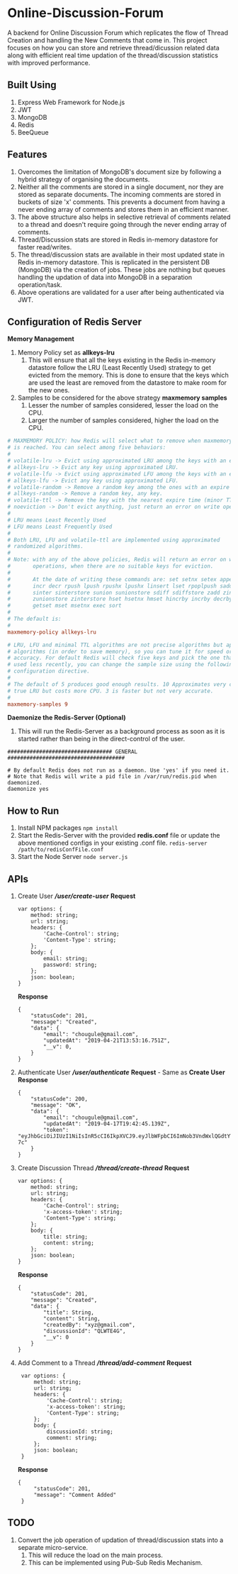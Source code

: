# Online-Discussion-Forum

A backend for Online Discussion Forum which replicates the flow of Thread Creation and handling the New Comments that come in.
This project focuses on how you can store and retrieve thread/dicussion related data along with efficient real time updation of the thread/discussion statistics with improved performance.

## Built Using
1. Express Web Framework for Node.js
2. JWT
3. MongoDB
4. Redis
5. BeeQueue

## Features
1. Overcomes the limitation of MongoDB's document size by following a hybrid strategy of organising the documents.
2. Neither all the comments are stored in a single document, nor they are stored as separate documents. The incoming comments are stored in buckets of size 'x' comments. This prevents a document from having a never ending array of comments and stores them in an efficient manner.
3. The above structure also helps in selective retrieval of comments related to a thread and doesn't require going through  the never ending array of comments.
4. Thread/Discussion stats are stored in Redis in-memory datastore for faster read/writes.
5. The thread/discussion stats are available in their most updated state in Redis in-memory datastore. This is replicated in the persistent DB (MongoDB) via the creation of jobs. These jobs are nothing but queues handling the updation of data into MongoDB in a separation operation/task.
6. Above operations are validated for a user after being authenticated via JWT.

## Configuration of Redis Server
**Memory Management**
1. Memory Policy set as **allkeys-lru**
   1. This will ensure that all the keys existing in the Redis in-memory datastore follow the LRU (Least Recently Used) strategy to get evicted from the memory. This is done to ensure that the keys which are used the least are removed from the datastore to make room for the new ones.
2. Samples to be considered for the above strategy **maxmemory samples**
   1. Lesser the number of samples considered, lesser the load on the CPU.
   2. Larger the number of samples considered, higher the load on the CPU.
   
```conf
# MAXMEMORY POLICY: how Redis will select what to remove when maxmemory
# is reached. You can select among five behaviors:
#
# volatile-lru -> Evict using approximated LRU among the keys with an expire set.
# allkeys-lru -> Evict any key using approximated LRU.
# volatile-lfu -> Evict using approximated LFU among the keys with an expire set.
# allkeys-lfu -> Evict any key using approximated LFU.
# volatile-random -> Remove a random key among the ones with an expire set.
# allkeys-random -> Remove a random key, any key.
# volatile-ttl -> Remove the key with the nearest expire time (minor TTL)
# noeviction -> Don't evict anything, just return an error on write operations.
#
# LRU means Least Recently Used
# LFU means Least Frequently Used
#
# Both LRU, LFU and volatile-ttl are implemented using approximated
# randomized algorithms.
#
# Note: with any of the above policies, Redis will return an error on write
#       operations, when there are no suitable keys for eviction.
#
#       At the date of writing these commands are: set setnx setex append
#       incr decr rpush lpush rpushx lpushx linsert lset rpoplpush sadd
#       sinter sinterstore sunion sunionstore sdiff sdiffstore zadd zincrby
#       zunionstore zinterstore hset hsetnx hmset hincrby incrby decrby
#       getset mset msetnx exec sort
#
# The default is:
#
maxmemory-policy allkeys-lru

# LRU, LFU and minimal TTL algorithms are not precise algorithms but approximated
# algorithms (in order to save memory), so you can tune it for speed or
# accuracy. For default Redis will check five keys and pick the one that was
# used less recently, you can change the sample size using the following
# configuration directive.
#
# The default of 5 produces good enough results. 10 Approximates very closely
# true LRU but costs more CPU. 3 is faster but not very accurate.
#
maxmemory-samples 9
```

**Daemonize the Redis-Server (Optional)**
1. This will run the Redis-Server as a background process as soon as it is started rather than being in the direct-control of the user.
```
################################# GENERAL #####################################

# By default Redis does not run as a daemon. Use 'yes' if you need it.
# Note that Redis will write a pid file in /var/run/redis.pid when daemonized.
daemonize yes
```
## How to Run
1. Install NPM packages ``` npm install ```
2. Start the Redis-Server with the provided **redis.conf** file or update the above mentioned configs in your existing .conf file. ``` redis-server /path/to/redisConfFile.conf ```
3. Start the Node Server ``` node server.js ```

## APIs
1. Create User ***/user/create-user***
   **Request**
    ```
    var options: {
        method: string;
        url: string;
        headers: {
            'Cache-Control': string;
            'Content-Type': string;
        };
        body: {
            email: string;
            password: string;
        };
        json: boolean;
    }
    ```
    **Response**
    ```
    {
        "statusCode": 201,
        "message": "Created",
        "data": {
            "email": "chougule@gmail.com",
            "updatedAt": "2019-04-21T13:53:16.751Z",
            "__v": 0,
        }
    }
    ```

2. Authenticate User ***/user/authenticate***
    **Request** - Same as **Create User**
    **Response**
    ```
    {
        "statusCode": 200,
        "message": "OK",
        "data": {
            "email": "chougule@gmail.com",
            "updatedAt": "2019-04-17T19:42:45.139Z",
            "token": "eyJhbGciOiJIUzI1NiIsInR5cCI6IkpXVCJ9.eyJlbWFpbCI6ImNob3VndWxlQGdtYWlsLmNvbSIsInVwZGF0ZWRBdCI6IjIwMTktMDQtMTdUMTk6NDI6NDUuMTM5WiIsImlhdCI6MTU1NTY1OTc2NywiZXhwIjoxNTU1Njk1NzY3fQ.n_J_qh3G8AtMMsYoY4JNREtotvkhJXY1OHvwZnyb-7c"
        }
    }
    ```

3. Create Discussion Thread ***/thread/create-thread***
    **Request**
    ```
    var options: {
        method: string;
        url: string;
        headers: {
            'Cache-Control': string;
            'x-access-token': string;
            'Content-Type': string;
        };
        body: {
            title: string;
            content: string;
        };
        json: boolean;
    }
    ```
    **Response**
    ```
    {
        "statusCode": 201,
        "message": "Created",
        "data": {
            "title": String,
            "content": String,
            "createdBy": "xyz@gmail.com",
            "discussionId": "QLWTE4G",
            "__v": 0
        }
    }
    ```

4. Add Comment to a Thread ***/thread/add-comment***
   **Request**
   ```
    var options: {
        method: string;
        url: string;
        headers: {
            'Cache-Control': string;
            'x-access-token': string;
            'Content-Type': string;
        };
        body: {
            discussionId: string;
            comment: string;
        };
        json: boolean;
    }
   ```
   **Response**
   ```
   {
        "statusCode": 201,
        "message": "Comment Added"
    }
   ```
  

## TODO
1. Convert the job operation of updation of thread/discussion stats into a separate micro-service.
   1. This will reduce the load on the main process.
   2. This can be implemented using Pub-Sub Redis Mechanism.
